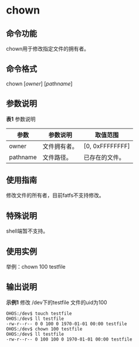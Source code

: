 # chown


## 命令功能

chown用于修改指定文件的拥有者。


## 命令格式

chown [_owner_] [_pathname_]


## 参数说明

**表1** 参数说明

| 参数     | 参数说明     | 取值范围       |
| -------- | ------------ | -------------- |
| owner    | 文件拥有者。 | [0, 0xFFFFFFFF] |
| pathname | 文件路径。   | 已存在的文件。 |


## 使用指南

修改文件的所有者，目前fatfs不支持修改。

## 特殊说明

shell端暂不支持。

## 使用实例

举例：chown 100 testfile


## 输出说明

**示例1** 修改 /dev下的testfile 文件的uid为100

```
OHOS:/dev$ touch testfile
OHOS:/dev$ ll testfile
-rw-r--r-- 0 0 100 0 1970-01-01 00:00 testfile
OHOS:/dev$ chown 100 testfile
OHOS:/dev$ ll testfile
-rw-r--r-- 0 100 100 0 1970-01-01 00:00 testfile
```
